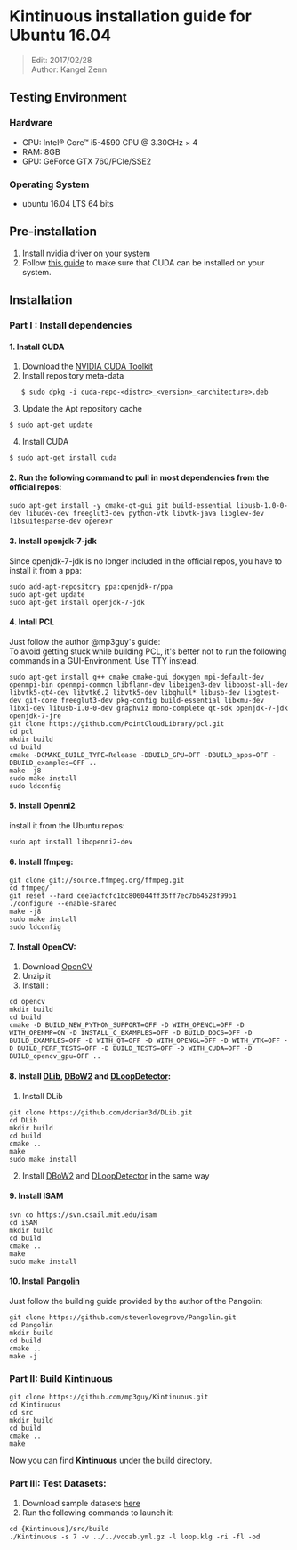 # Kintinuous installation guide for Ubuntu 16.04
> Edit: 2017/02/28  
> Author: Kangel Zenn

## Testing Environment

### Hardware
+ CPU: Intel® Core™ i5-4590 CPU @ 3.30GHz × 4 
+ RAM: 8GB
+ GPU: GeForce GTX 760/PCIe/SSE2

### Operating System
+ ubuntu 16.04 LTS 64 bits

## Pre-installation

1. Install nvidia driver on your system 
2. Follow [this guide][CUDA installation guide] to make sure that CUDA can be installed on your system.


## Installation

### Part I : Install dependencies

#### 1. Install CUDA

1. Download the [NVIDIA CUDA Toolkit]
2. Install repository meta-data  
```
   $ sudo dpkg -i cuda-repo-<distro>_<version>_<architecture>.deb
```
3. Update the Apt repository cache  
```
$ sudo apt-get update
```
4. Install CUDA
```
$ sudo apt-get install cuda
```

#### 2. Run the following command to pull in most dependencies from the official repos:
```
sudo apt-get install -y cmake-qt-gui git build-essential libusb-1.0-0-dev libudev-dev freeglut3-dev python-vtk libvtk-java libglew-dev  libsuitesparse-dev openexr
```

#### 3. Install openjdk-7-jdk
Since openjdk-7-jdk is no longer included in the official repos, you have to install it from a ppa: 

```
sudo add-apt-repository ppa:openjdk-r/ppa  
sudo apt-get update   
sudo apt-get install openjdk-7-jdk  
```

#### 4. Intall PCL
Just follow the author @mp3guy's guide:  
To avoid getting stuck while building PCL, it's better not to run the following commands in a GUI-Environment. Use TTY instead.
```
sudo apt-get install g++ cmake cmake-gui doxygen mpi-default-dev openmpi-bin openmpi-common libflann-dev libeigen3-dev libboost-all-dev libvtk5-qt4-dev libvtk6.2 libvtk5-dev libqhull* libusb-dev libgtest-dev git-core freeglut3-dev pkg-config build-essential libxmu-dev libxi-dev libusb-1.0-0-dev graphviz mono-complete qt-sdk openjdk-7-jdk openjdk-7-jre
git clone https://github.com/PointCloudLibrary/pcl.git
cd pcl
mkdir build
cd build
cmake -DCMAKE_BUILD_TYPE=Release -DBUILD_GPU=OFF -DBUILD_apps=OFF -DBUILD_examples=OFF ..
make -j8
sudo make install
sudo ldconfig
```
#### 5. Install Openni2
install it from the Ubuntu repos: 

```
sudo apt install libopenni2-dev
```

#### 6. Install ffmpeg: 
```
git clone git://source.ffmpeg.org/ffmpeg.git
cd ffmpeg/
git reset --hard cee7acfcfc1bc806044ff35ff7ec7b64528f99b1
./configure --enable-shared
make -j8
sudo make install
sudo ldconfig
```

#### 7. Install OpenCV: 
1. Download [OpenCV]
2. Unzip it
3. Install :
```
cd opencv
mkdir build
cd build
cmake -D BUILD_NEW_PYTHON_SUPPORT=OFF -D WITH_OPENCL=OFF -D WITH_OPENMP=ON -D INSTALL_C_EXAMPLES=OFF -D BUILD_DOCS=OFF -D BUILD_EXAMPLES=OFF -D WITH_QT=OFF -D WITH_OPENGL=OFF -D WITH_VTK=OFF -D BUILD_PERF_TESTS=OFF -D BUILD_TESTS=OFF -D WITH_CUDA=OFF -D BUILD_opencv_gpu=OFF ..
```
#### 8. Install [DLib], [DBoW2] and [DLoopDetector]:
1. Install DLib
```
git clone https://github.com/dorian3d/DLib.git
cd DLib
mkdir build
cd build
cmake ..
make
sudo make install
```
2. Install [DBoW2] and [DLoopDetector] in the same way

#### 9. Install ISAM
```
svn co https://svn.csail.mit.edu/isam
cd iSAM
mkdir build
cd build
cmake ..
make
sudo make install
```
#### 10. Install [Pangolin]
Just follow the building guide provided by the author of the Pangolin:   
```
git clone https://github.com/stevenlovegrove/Pangolin.git
cd Pangolin
mkdir build
cd build
cmake ..
make -j
```

### Part II: Build Kintinuous
```
git clone https://github.com/mp3guy/Kintinuous.git
cd Kintinuous
cd src
mkdir build
cd build
cmake ..
make
```

Now you can find **Kintinuous** under the build directory.
### Part III: Test Datasets:
1. Download sample datasets [here][Kintinuous datasets]
2. Run the following commands to launch it:
```
cd {Kintinuous}/src/build
./Kintinuous -s 7 -v ../../vocab.yml.gz -l loop.klg -ri -fl -od
```

[Kintinuous datasets]:[http://www.cs.nuim.ie/research/vision/data/loop.klg]
[Pangolin]:[https://github.com/stevenlovegrove/Pangolin]
[DLib]:[https://github.com/dorian3d/DLib]
[DBoW2]:[https://github.com/dorian3d/DBoW2]
[DLoopDetector]:[https://github.com/dorian3d/DLoopDetector]
[OpenCV]:[http://sourceforge.net/projects/opencvlibrary/files/opencv-unix/2.4.9/opencv-2.4.9.zip]
[CUDA installation guide]:[http://docs.nvidia.com/cuda/cuda-installation-guide-linux/index.html#axzz4ZIwZGrX6]
[NVIDIA CUDA Toolkit]:[https://developer.nvidia.com/cuda-downloads]